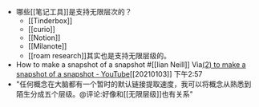 - 哪些[[笔记工具]]是支持无限层次的？
    - [[Tinderbox]]
    - [[curio]]
    - [[Notion]]
    - [[Milanote]]
    - [[roam research]]其实也是支持无限层级的。
- How to make a snapshot of a snapshot #[[Iian Neill]]
Via[(2) to make a snapshot of a snapshot - YouTube](https://www.youtube.com/watch?v=PTnJY0UdMuE)[[20210103]] 下午2:57
- "任何概念在大脑都有一个暂时的默认链接提取速度，我可以将概念从熟悉到陌生分成五个层级。@评论:好像和[[无限层级]]也有关系"

